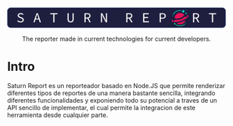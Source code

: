<p align="center">
  <a href="https://saturnjs.com/">
    <img alt="saturnreport" src="./resources/logtype.png" width="546">
  </a>
</p>

<p align="center">
  The reporter made in current technologies for current developers.
</p>

# Intro
Saturn Report es un reporteador basado en Node.JS que permite renderizar diferentes tipos de reportes de una manera bastante sencilla, integrando diferentes funcionalidades y exponiendo todo su potencial a traves de un API sencillo de implementar, el cual permite la integracion de este herramienta desde cualquier parte.